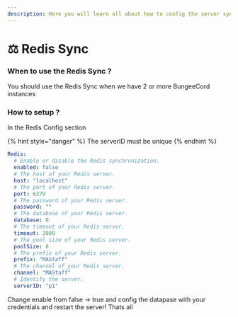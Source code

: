 ```yaml
---
description: Here you will learn all about how to config the server sync
---
```


# ⚖ Redis Sync

### When to use the Redis Sync ?

You should use the Redis Sync when we have 2 or more BungeeCord instances

### How to setup ?

In the Redis Config section

{% hint style="danger" %}
The serverID must be unique
{% endhint %}

```yaml
Redis:
  # Enable or disable the Redis synchronization.
  enabled: false
  # The host of your Redis server.
  host: "localhost"
  # The port of your Redis server.
  port: 6379
  # The password of your Redis server.
  password: ""
  # The database of your Redis server.
  database: 0
  # The timeout of your Redis server.
  timeout: 2000
  # The pool size of your Redis server.
  poolSize: 8
  # The prefix of your Redis server.
  prefix: "MAStaff"
  # The channel of your Redis server.
  channel: "MAStaff"
  # Identify the server.
  serverID: "p1"
```

Change enable from false -> true and config  the datapase with your credentials and restart the server! Thats all

&#x20;
